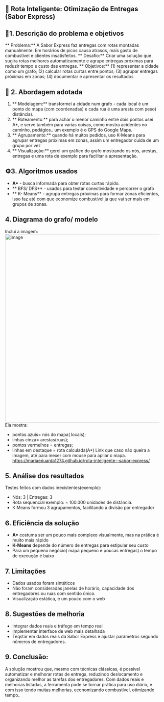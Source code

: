 ## 📌 Rota Inteligente: Otimização de Entregas (Sabor Express)


## 🛑1. Descrição do problema e objetivos 
** Problema:** A Sabor Express faz entregas com rotas montadas manualmente. Em horários de picos causa atrasos, mais gasto de combustível e clientes insatisfeitos. 
** Desafio:** Criar uma solução que sugira rotas melhores automaticamente e agrupe entregas próximas para reduzir tempo e custo das entregas.
** Objetivos:** (1) representar a cidade como um grafo; (2) calcular rotas curtas entre pontos; (3) agrupar entregas próximas em zonas; (4) documentar e apresentar os resultados 

## 🎯 2. Abordagem adotada 
1. ** Modelagem:** transformei a cidade num grafo - cada local é um ponto do mapa  (com coordenadas) e cada rua é uma aresta com peso( distância).
2. ** Roteamento:** para achar o menor caminho entre dois pontos usei A*, e serve também para varias coisas, como mostra acidentes no caminho, pedágios.. um exemplo é  o GPS do Google Maps.
3. ** Agrupamento:** quando há muitos pedidos, uso K-Means para agrupar entregas próximas em zonas, assim um entregador cuida de um grupo por vez
4. ** Visualização:** gerei um gráfico do grafo mostrando os nós, arestas, entregas e uma rota de exemplo para facilitar a apresentação.

 ## ⚙️3. Algoritmos usados
 - **A\*** - busca informada para obter rotas curtas rápido.
 - ** BFS/ DFS** - usados para testar conectividade e percorrer o grafo
 - ** K- Means** - agrupa entregas próximas para formar zonas eficientes, isso faz até com que economize combustível ja que vai ser mais em grupos de zonas.

## 4. Diagrama do grafo/ modelo 
Inclui a imagem:
<img width="1363" height="614" alt="image" src="https://github.com/user-attachments/assets/28806afa-2a8a-465b-ac65-d83c57d0d978" />
Ela mostra: 
- pontos azuis= nós do mapa( locais);
- linhas cinza= arestas(ruas); 
- pontos vermelhos = entregas;
- linhas em destaque = rota calculada(A*)
Link que caso não queira a imagem, até para mexer com mouse para apliar o mapa.
https://mariaeduarda1274.github.io/rota-inteligente--sabor-express/

## 5. Análise dos resultados
Testes feitos com dados inexistentes(exemplo):
- Nós: 3 | Entregas: 3
- Rota sequencial exemplo: ~ 100.000 unidades de distância.
- K Means formou 3 agrupamentos, facilitando a divisão por entregador

## 6. Eficiência da solução 
- **A\*** costuma ser um pouco mais complexo visualmente, mas na prática é muito mais rápido
- **K-Means** depende do número de entregas para estipular seu custo
- Para um pequeno negócio( mapa pequeno e poucas entregas) o tempo de execução é baixo

## 7. Limitações 
- Dados usados foram sintéticos
- Não foram consideradas janelas de horário, capacidade dos entregadores ou ruas com sentido único.
- Visualização estática, e um pouco com o web

## 8. Sugestões de melhoria 
- Integrar dados reais e tráfego em tempo real
- Implementar interface de web mais detalhada
- Teqstar em dados reais da Sabor Express e ajustar parâmetros segundo números de entregadores.

## 9. Conclusão: 
A solução mostrou que, mesmo com técnicas clássicas, é possivel automatizar e melhorar rotas de entrega, reduzindo deslocamento e organizando melhor as tarefas dos entregadores. Com dados reais e melhorias listadas, a ferramenta pode se tornar prática para uso diário, e com isso tendo muitas melhorias, economizando combustível, otimizando tempo.. 




















